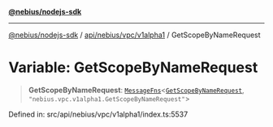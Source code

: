 [**@nebius/nodejs-sdk**](../../../../../README.md)

***

[@nebius/nodejs-sdk](../../../../../README.md) / [api/nebius/vpc/v1alpha1](../README.md) / GetScopeByNameRequest

# Variable: GetScopeByNameRequest

> **GetScopeByNameRequest**: [`MessageFns`](../../../../../runtime/protos/core/interfaces/MessageFns.md)\<[`GetScopeByNameRequest`](../interfaces/GetScopeByNameRequest.md), `"nebius.vpc.v1alpha1.GetScopeByNameRequest"`\>

Defined in: src/api/nebius/vpc/v1alpha1/index.ts:5537
